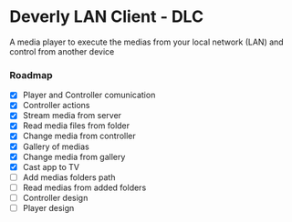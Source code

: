 # Deverly LAN Client - DLC

A media player to execute the medias from your local network (LAN) and control from another device

### Roadmap

- [x] Player and Controller comunication
- [x] Controller actions
- [x] Stream media from server
- [x] Read media files from folder
- [x] Change media from controller
- [x] Gallery of medias
- [x] Change media from gallery
- [x] Cast app to TV
- [ ] Add medias folders path
- [ ] Read medias from added folders
- [ ] Controller design
- [ ] Player design
